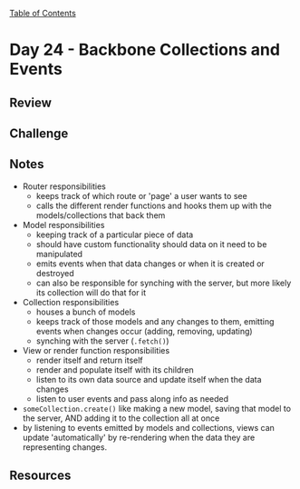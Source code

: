 [Table of Contents](/README.md)

# Day 24 - Backbone Collections and Events

## Review

## Challenge

## Notes
- Router responsibilities
  - keeps track of which route or 'page' a user wants to see
  - calls the different render functions and hooks them up with the models/collections that back them
- Model responsibilities
  - keeping track of a particular piece of data
  - should have custom functionality should data on it need to be manipulated
  - emits events when that data changes or when it is created or destroyed
  - can also be responsible for synching with the server, but more likely its collection will do that for it
- Collection responsibilities
  - houses a bunch of models
  - keeps track of those models and any changes to them, emitting events when changes occur (adding, removing, updating)
  - synching with the server (`.fetch()`)
- View or render function responsibilities
  - render itself and return itself
  - render and populate itself with its children
  - listen to its own data source and update itself when the data changes
  - listen to user events and pass along info as needed
- `someCollection.create()` like making a new model, saving that model to the server, AND adding it to the collection all at once
- by listening to events emitted by models and collections, views can update 'automatically' by re-rendering when the data they are representing changes.

## Resources
